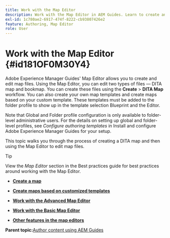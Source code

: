 ```yaml
---
title: Work with the Map Editor
description: Work with the Map Editor in AEM Guides. Learn to create and edit a map file in AEM map editor.
exl-id: 1c780ae2-6917-474f-8222-cb93807426e2
feature: Authoring, Map Editor
role: User
---
```

# Work with the Map Editor {#id181OF0M30Y4}

Adobe Experience Manager Guides' Map Editor allows you to create and edit map files. Using the Map Editor, you can edit two types of files — DITA map and bookmap. You can create these files using the **Create** \> **DITA Map** workflow. You can also create your own map templates and create maps based on your custom template. These templates must be added to the folder profile to show up in the template selection Blueprint and the Editor.

Note that Global and Folder profile configuration is only available to folder-level administrative users. For the details on setting up global and folder-level profiles, see *Configure authoring templates* in  Install and configure Adobe Experience Manager Guides for your setup.

<!------------------------------------

The Map Editor comes in two modes — the Basic Map Editor and the Advanced Map Editor. The Basic Map Editor is available only through configuration. If your administrator has enabled it, then only the Basic Map Editor will be available for use. By default, all new maps are opened for editing in the Advanced Map Editor. The Advanced Map Editor is available within the Editor itself, which is used for editing DITA topic files.

-------->

This topic walks you through the process of creating a DITA map and then using the Map Editor to edit map files.

>[!TIP]
>
> View the *Map Editor* section in the Best practices guide for best practices around working with the Map Editor.

-   **[Create a map](map-editor-create-map.md)**  

-   **[Create maps based on customized templates](create-maps-customized-templates.md)**  

-   **[Work with the Advanced Map Editor](map-editor-advanced-map-editor.md)**  

-   **[Work with the Basic Map Editor](map-editor-basic-map-editor.md)**  

-   **[Other features in the map editors](map-editor-other-features.md)**  


**Parent topic:**[Author content using AEM Guides](authoring-content-xml-doc.md)
